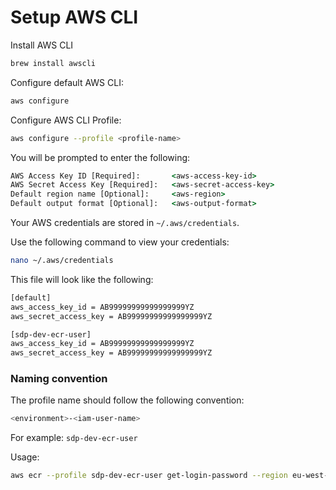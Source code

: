 # Setup AWS CLI



Install AWS CLI

```bash
brew install awscli
```


Configure default AWS CLI:
```bash
aws configure
```


Configure AWS CLI Profile:
```bash
aws configure --profile <profile-name>
```

You will be prompted to enter the following:

```cmd
AWS Access Key ID [Required]:       <aws-access-key-id>
AWS Secret Access Key [Required]:   <aws-secret-access-key>
Default region name [Optional]:     <aws-region>
Default output format [Optional]:   <aws-output-format>
```

Your AWS credentials are stored in `~/.aws/credentials`.

Use the following command to view your credentials:

```bash
nano ~/.aws/credentials
```

This file will look like the following:

```bash
[default]
aws_access_key_id = AB99999999999999999YZ
aws_secret_access_key = AB99999999999999999YZ

[sdp-dev-ecr-user]
aws_access_key_id = AB99999999999999999YZ
aws_secret_access_key = AB99999999999999999YZ
```

### Naming convention

The profile name should follow the following convention:

```bash
<environment>-<iam-user-name>
```

For example: ```sdp-dev-ecr-user```

Usage:
```bash     
aws ecr --profile sdp-dev-ecr-user get-login-password --region eu-west-2
```
